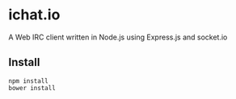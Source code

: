 # ichat.io

A Web IRC client written in Node.js using Express.js and socket.io

## Install

    npm install
	bower install
